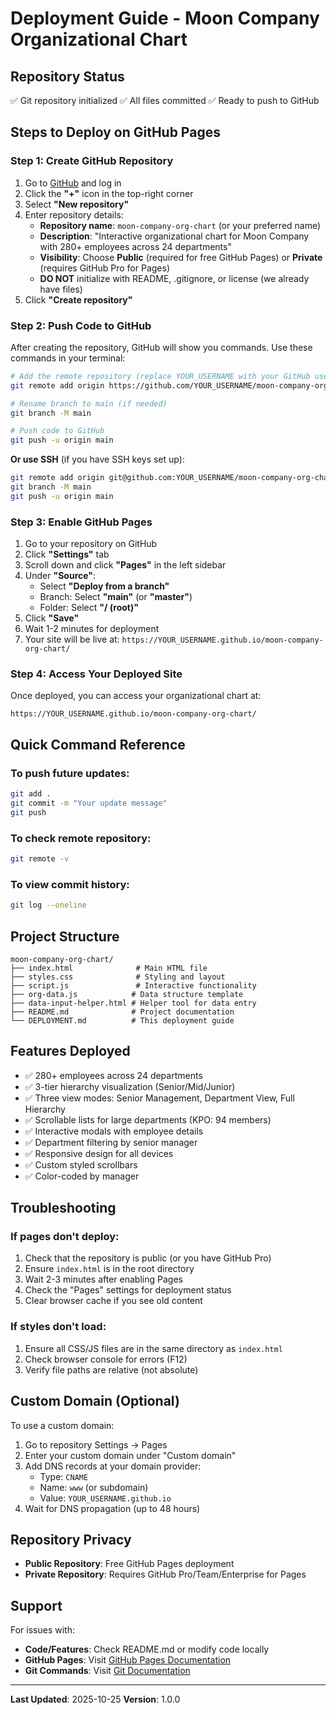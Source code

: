 # Deployment Guide - Moon Company Organizational Chart

## Repository Status
✅ Git repository initialized
✅ All files committed
✅ Ready to push to GitHub

## Steps to Deploy on GitHub Pages

### Step 1: Create GitHub Repository

1. Go to [GitHub](https://github.com) and log in
2. Click the **"+"** icon in the top-right corner
3. Select **"New repository"**
4. Enter repository details:
   - **Repository name**: `moon-company-org-chart` (or your preferred name)
   - **Description**: "Interactive organizational chart for Moon Company with 280+ employees across 24 departments"
   - **Visibility**: Choose **Public** (required for free GitHub Pages) or **Private** (requires GitHub Pro for Pages)
   - **DO NOT** initialize with README, .gitignore, or license (we already have files)
5. Click **"Create repository"**

### Step 2: Push Code to GitHub

After creating the repository, GitHub will show you commands. Use these commands in your terminal:

```bash
# Add the remote repository (replace YOUR_USERNAME with your GitHub username)
git remote add origin https://github.com/YOUR_USERNAME/moon-company-org-chart.git

# Rename branch to main (if needed)
git branch -M main

# Push code to GitHub
git push -u origin main
```

**Or use SSH** (if you have SSH keys set up):
```bash
git remote add origin git@github.com:YOUR_USERNAME/moon-company-org-chart.git
git branch -M main
git push -u origin main
```

### Step 3: Enable GitHub Pages

1. Go to your repository on GitHub
2. Click **"Settings"** tab
3. Scroll down and click **"Pages"** in the left sidebar
4. Under **"Source"**:
   - Select **"Deploy from a branch"**
   - Branch: Select **"main"** (or **"master"**)
   - Folder: Select **"/ (root)"**
5. Click **"Save"**
6. Wait 1-2 minutes for deployment
7. Your site will be live at: `https://YOUR_USERNAME.github.io/moon-company-org-chart/`

### Step 4: Access Your Deployed Site

Once deployed, you can access your organizational chart at:
```
https://YOUR_USERNAME.github.io/moon-company-org-chart/
```

## Quick Command Reference

### To push future updates:
```bash
git add .
git commit -m "Your update message"
git push
```

### To check remote repository:
```bash
git remote -v
```

### To view commit history:
```bash
git log --oneline
```

## Project Structure

```
moon-company-org-chart/
├── index.html              # Main HTML file
├── styles.css              # Styling and layout
├── script.js               # Interactive functionality
├── org-data.js            # Data structure template
├── data-input-helper.html # Helper tool for data entry
├── README.md              # Project documentation
└── DEPLOYMENT.md          # This deployment guide
```

## Features Deployed

- ✅ 280+ employees across 24 departments
- ✅ 3-tier hierarchy visualization (Senior/Mid/Junior)
- ✅ Three view modes: Senior Management, Department View, Full Hierarchy
- ✅ Scrollable lists for large departments (KPO: 94 members)
- ✅ Interactive modals with employee details
- ✅ Department filtering by senior manager
- ✅ Responsive design for all devices
- ✅ Custom styled scrollbars
- ✅ Color-coded by manager

## Troubleshooting

### If pages don't deploy:
1. Check that the repository is public (or you have GitHub Pro)
2. Ensure `index.html` is in the root directory
3. Wait 2-3 minutes after enabling Pages
4. Check the "Pages" settings for deployment status
5. Clear browser cache if you see old content

### If styles don't load:
1. Ensure all CSS/JS files are in the same directory as `index.html`
2. Check browser console for errors (F12)
3. Verify file paths are relative (not absolute)

## Custom Domain (Optional)

To use a custom domain:
1. Go to repository Settings → Pages
2. Enter your custom domain under "Custom domain"
3. Add DNS records at your domain provider:
   - Type: `CNAME`
   - Name: `www` (or subdomain)
   - Value: `YOUR_USERNAME.github.io`
4. Wait for DNS propagation (up to 48 hours)

## Repository Privacy

- **Public Repository**: Free GitHub Pages deployment
- **Private Repository**: Requires GitHub Pro/Team/Enterprise for Pages

## Support

For issues with:
- **Code/Features**: Check README.md or modify code locally
- **GitHub Pages**: Visit [GitHub Pages Documentation](https://docs.github.com/en/pages)
- **Git Commands**: Visit [Git Documentation](https://git-scm.com/doc)

---

**Last Updated**: 2025-10-25
**Version**: 1.0.0
